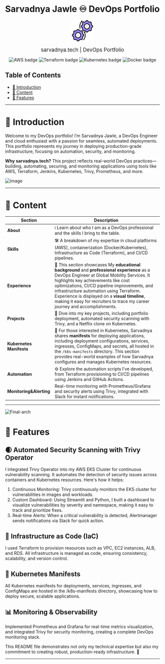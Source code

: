 # Sarvadnya Jawle ♾️ DevOps Portfolio

<p align="center"> <a href="https://sarvadnya.tech"> <img src="https://github.com/sarvadnyaJawale/Sarvadnya-Jawle-Portfolio/blob/main/app/src/favicon/favicon-512x512.png" width="70" alt="Portfolio's favicon"> </a> </p> <p align="center"> <span style="font-size: larger;">sarvadnya.tech | DevOps Portfolio</span> </p> <div align="center"> <img src="https://img.shields.io/badge/AWS-%23FF9900.svg?style=for-the-badge&logo=amazon-aws&logoColor=white" alt="AWS badge"> <img src="https://img.shields.io/badge/Terraform-%235835CC.svg?style=for-the-badge&logo=terraform&logoColor=white" alt="Terraform badge"> <img src="https://img.shields.io/badge/Kubernetes-%23326CE5.svg?style=for-the-badge&logo=kubernetes&logoColor=white" alt="Kubernetes badge"> <img src="https://img.shields.io/badge/Docker-%232496ED.svg?style=for-the-badge&logo=docker&logoColor=white" alt="Docker badge"> </div>

Table of Contents
-----------------
* [🚪 Introduction](#-introduction)
* [💾 Content](#-content)
* [🔮 Features](#-features)
---

# 🚪 Introduction

Welcome to my DevOps portfolio! I’m Sarvadnya Jawle, a DevOps Engineer and cloud enthusiast with a passion for seamless, automated deployments. This portfolio represents my journey in deploying production-grade infrastructure, focusing on automation, security, and monitoring.

**Why sarvadnya.tech?**
This project reflects real-world DevOps practices—building, automating, securing, and monitoring applications using tools like AWS, Terraform, Jenkins, Kubernetes, Trivy, Prometheus, and more.

![image](https://github.com/user-attachments/assets/b9f3c66a-43c2-4270-bd0f-a9678b07d4d2)


---

# 💾 Content

| Section                  | Description                                                                                                                                                                                                                                                                                                                                                                                                                                                   |
|--------------------------|---------------------------------------------------------------------------------------------------------------------------------------------------------------------------------------------------------------------------------------------------------------------------------------------------------------------------------------------------------------------------------------------------------------------------------------------------------------|
| **About**                | ℹ️ Learn about who I am as a DevOps professional and the skills I bring to the table.|
| **Skills**               | 🛠️ A breakdown of my expertise in cloud platforms (AWS), containerization (Docker/Kubernetes), Infrastructure as Code (Terraform), and CI/CD pipelines.                                                                                                                                                                                     |
| **Experience**           | 💼 This section showcases My **educational background** and **professional experience** as a DevOps Engineer at Global Mobility Services. It highlights key achievements like cost optimizations, CI/CD pipeline improvements, and infrastructure automation using Terraform. Experience is displayed on a **visual timeline**, making it easy for recruiters to trace my career journey and accomplishments.                                           |
| **Projects**             | 🚀 Dive into my key projects, including portfolio deployment, automated security scanning with Trivy, and a Netflix clone on Kubernetes.                                                                                                                        |
| **Kubernetes Manifests** | 📜 For those interested in Kubernetes, Sarvadnya shares **manifests** for deploying applications, including deployment configurations, services, ingresses, ConfigMaps, and secrets, all hosted in the `/k8s-manifests` directory. This section provides real-world examples of how Sarvadnya configures and manages Kubernetes resources. |
| **Automation**   | ⚙️ Explore the automation scripts I’ve developed, from Terraform provisioning to CI/CD pipelines using Jenkins and GitHub Actions.                                                                                                                                                                                              |
| **Monitoring&Alerting**              | Real-time monitoring with Prometheus/Grafana and security alerts using Trivy, integrated with Slack for instant notifications.                                                                                                                                               |
---

![Final-arch](https://github.com/user-attachments/assets/58b8fee8-bc6f-4419-9a2b-eb95a724e9d1)

# 🔮 Features
## 🌒 Automated Security Scanning with Trivy Operator
I integrated Trivy Operator into my AWS EKS Cluster for continuous vulnerability scanning. It automates the detection of security issues across containers and Kubernetes resources. Here's how it helps:

1. Continuous Monitoring: Trivy continuously monitors the EKS cluster for vulnerabilities in images and workloads.
2. Custom Dashboard: Using Streamlit and Python, I built a dashboard to visualize vulnerabilities by severity and namespace, making it easy to track and prioritize fixes.
3. Real-time Alerts: When a critical vulnerability is detected, Alertmanager sends notifications via Slack for quick action.

## 🚀 Infrastructure as Code (IaC)
I used Terraform to provision resources such as VPC, EC2 instances, ALB, and RDS. All infrastructure is managed as code, ensuring consistency, scalability, and version control.

## 📜 Kubernetes Manifests
All Kubernetes manifests for deployments, services, ingresses, and ConfigMaps are hosted in the /k8s-manifests directory, showcasing how to deploy secure, scalable applications.

## 📊 Monitoring & Observability
Implemented Prometheus and Grafana for real-time metrics visualization, and integrated Trivy for security monitoring, creating a complete DevOps monitoring stack.

This README file demonstrates not only my technical expertise but also my commitment to creating robust, production-ready infrastructure. 🚀

---
